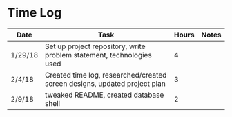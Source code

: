 # Time Log

| Date | Task | Hours | Notes|
|------|------|-------|------|
| 1/29/18 | Set up project repository, write problem statement, technologies used| 4 |  |
| 2/4/18 | Created time log, researched/created screen designs, updated project plan   | 3 |  |
| 2/9/18 | tweaked README, created database shell | 2 |  | 
